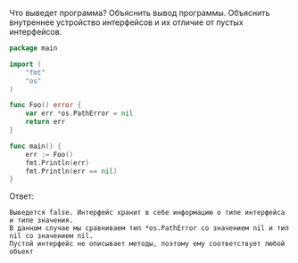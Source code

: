 Что выведет программа? Объяснить вывод программы. 
Объяснить внутреннее устройство интерфейсов и их отличие от пустых интерфейсов.

```go
package main

import (
	"fmt"
	"os"
)

func Foo() error {
	var err *os.PathError = nil
	return err
}

func main() {
	err := Foo()
	fmt.Println(err)
	fmt.Println(err == nil)
}
```

Ответ:
```
Выведется false. Интерфейс хранит в себе информацию о типе интерфейса и типе значения.
В данном случае мы сравниваем тип *os.PathError со значением nil и тип nil со значением nil.
Пустой интерфейс не описывает методы, поэтому ему соответствует любой объект  

```
